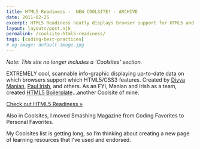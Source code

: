 ```yaml
---
title: HTML5 Readiness -  NEW COOLSITE! - ARCHIVE
date: 2011-02-25
excerpt: HTML5 Readiness neatly displays browser support for HTML5 and CSS3
layout: layouts/post.njk
permalink: /coolsite-html5-readiness/
tags: [coding-best-practices]
# og-image: default-image.jpg
---
```

*Note: This site no longer includes a 'Coolsites' section.*

EXTREMELY cool, scannable info-graphic displaying up-to-date data on which browsers support which HTML5/CSS3 features. Created by [Divya Manian][1], [Paul Irish][2], and others. As an FYI, Manian and Irish as a team, created [HTML5 Boilerplate][3]…another Coolsite of mine.

 [1]: http://nimbu.in/
 [2]: http://paulirish.com/
 [3]: http://html5boilerplate.com/

[Check out HTML5 Readiness »][4]

 [4]: http://html5readiness.com/

Also in Coolsites, I moved Smashing Magazine from Coding Favorites to Personal Favorites.

My Coolsites list is getting long, so I’m thinking about creating a new page of learning resources that I’ve used and endorsed.